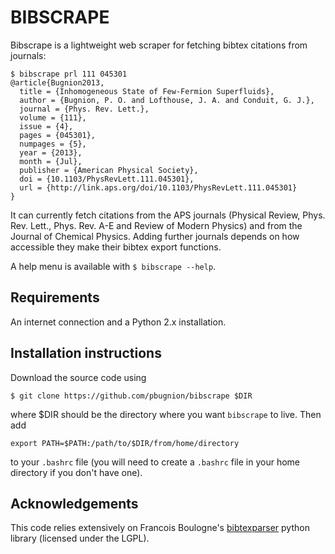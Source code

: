 
BIBSCRAPE
=========

Bibscrape is a lightweight web scraper for fetching bibtex citations from journals:

    $ bibscrape prl 111 045301
    @article{Bugnion2013,
      title = {Inhomogeneous State of Few-Fermion Superfluids},
      author = {Bugnion, P. O. and Lofthouse, J. A. and Conduit, G. J.},
      journal = {Phys. Rev. Lett.},
      volume = {111},
      issue = {4},
      pages = {045301},
      numpages = {5},
      year = {2013},
      month = {Jul},
      publisher = {American Physical Society},
      doi = {10.1103/PhysRevLett.111.045301},
      url = {http://link.aps.org/doi/10.1103/PhysRevLett.111.045301}
    }

It can currently fetch citations from the APS journals (Physical Review, Phys.
Rev. Lett., Phys. Rev. A-E and Review of Modern Physics) and from the Journal
of Chemical Physics. Adding further journals depends on how accessible they
make their bibtex export functions.

A help menu is available with ``$ bibscrape --help``.

Requirements
------------

An internet connection and a Python 2.x installation.

Installation instructions
-------------------------

Download the source code using 

    $ git clone https://github.com/pbugnion/bibscrape $DIR

where $DIR should be the directory where you want  `bibscrape` to live. Then add 

    export PATH=$PATH:/path/to/$DIR/from/home/directory

to your `.bashrc` file (you will need to create a `.bashrc` file in your home
directory if you don't have one).

Acknowledgements
----------------

This code relies extensively on Francois Boulogne's
[bibtexparser](https://github.com/sciunto/python-bibtexparser) python library
(licensed under the LGPL).
